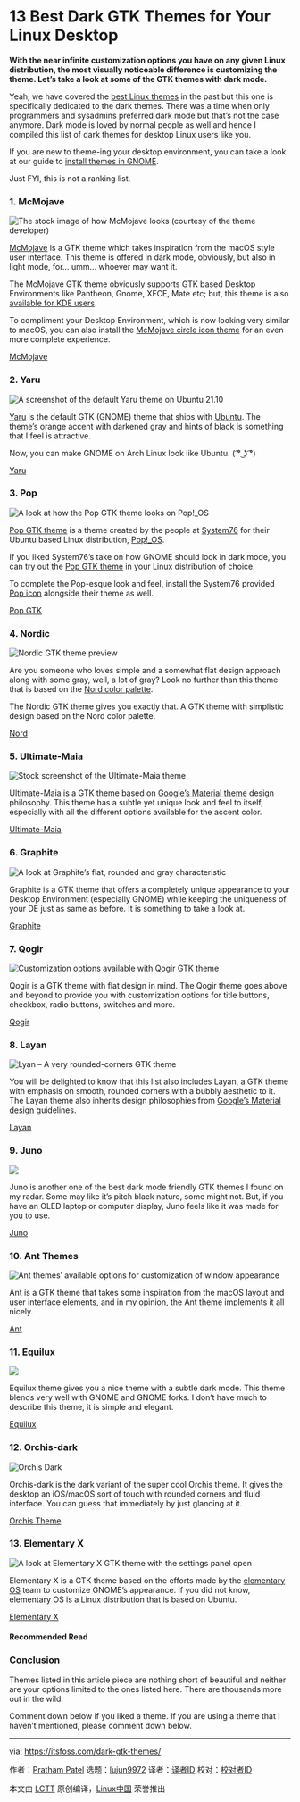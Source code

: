 [#]: subject: "13 Best Dark GTK Themes for Your Linux Desktop"
[#]: via: "https://itsfoss.com/dark-gtk-themes/"
[#]: author: "Pratham Patel https://itsfoss.com/author/pratham/"
[#]: collector: "lujun9972"
[#]: translator: "geekpi"
[#]: reviewer: " "
[#]: publisher: " "
[#]: url: " "

13 Best Dark GTK Themes for Your Linux Desktop
======

**With the near infinite customization options you have on any given Linux distribution, the most visually noticeable difference is customizing the theme. Let’s take a look at some of the GTK themes with dark mode.**

Yeah, we have covered the [best Linux themes][1] in the past but this one is specifically dedicated to the dark themes. There was a time when only programmers and sysadmins preferred dark mode but that’s not the case anymore. Dark mode is loved by normal people as well and hence I compiled this list of dark themes for desktop Linux users like you.

If you are new to theme-ing your desktop environment, you can take a look at our guide to [install themes in GNOME][2].

Just FYI, this is not a ranking list.

### 1\. McMojave

![The stock image of how McMojave looks \(courtesy of the theme developer\)][3]

[McMojave][4] is a GTK theme which takes inspiration from the macOS style user interface. This theme is offered in dark mode, obviously, but also in light mode, for… umm… whoever may want it.

The McMojave GTK theme obviously supports GTK based Desktop Environments like Pantheon, Gnome, XFCE, Mate etc; but, this theme is also [available for KDE users][5].

To compliment your Desktop Environment, which is now looking very similar to macOS, you can also install the [McMojave circle icon theme][6] for an even more complete experience.

[McMojave][4]

### 2\. Yaru

![A screenshot of the default Yaru theme on Ubuntu 21.10][7]

[Yaru][8] is the default GTK (GNOME) theme that ships with [Ubuntu][9]. The theme’s orange accent with darkened gray and hints of black is something that I feel is attractive.

Now, you can make GNOME on Arch Linux look like Ubuntu. ( ͡° ͜ʖ ͡°)

[Yaru][8]

### 3\. Pop

![A look at how the Pop GTK theme looks on Pop!_OS][10]

[Pop GTK theme][11] is a theme created by the people at [System76][12] for their Ubuntu based Linux distribution, [Pop!_OS][13].

If you liked System76’s take on how GNOME should look in dark mode, you can try out the [Pop GTK theme][11] in your Linux distribution of choice.

To complete the Pop-esque look and feel, install the System76 provided [Pop icon][14] alongside their theme as well.

[Pop GTK][11]

### 4\. Nordic

![Nordic GTK theme preview][15]

Are you someone who loves simple and a somewhat flat design approach along with some gray, well, a lot of gray? Look no further than this theme that is based on the [Nord color palette][16].

The Nordic GTK theme gives you exactly that. A GTK theme with simplistic design based on the Nord color palette.

[Nord][17]

### 5\. Ultimate-Maia

![Stock screenshot of the Ultimate-Maia theme][18]

Ultimate-Maia is a GTK theme based on [Google’s Material theme][19] design philosophy. This theme has a subtle yet unique look and feel to itself, especially with all the different options available for the accent color.

[Ultimate-Maia][20]

### 6\. Graphite

![A look at Graphite’s flat, rounded and gray characteristic][21]

Graphite is a GTK theme that offers a completely unique appearance to your Desktop Environment (especially GNOME) while keeping the uniqueness of your DE just as same as before. It is something to take a look at.

[Graphite][22]

### 7\. Qogir

![Customization options available with Qogir GTK theme][23]

Qogir is a GTK theme with flat design in mind. The Qogir theme goes above and beyond to provide you with customization options for title buttons, checkbox, radio buttons, switches and more.

[Qogir][24]

### 8\. Layan

![Lyan – A very rounded-corners GTK theme][25]

You will be delighted to know that this list also includes Layan, a GTK theme with emphasis on smooth, rounded corners with a bubbly aesthetic to it. The Layan theme also inherits design philosophies from [Google’s Material design][19] guidelines.

[Layan][26]

### 9\. Juno

![][27]

Juno is another one of the best dark mode friendly GTK themes I found on my radar. Some may like it’s pitch black nature, some might not. But, if you have an OLED laptop or computer display, Juno feels like it was made for you to use.

[Juno][28]

### 10\. Ant Themes

![Ant themes’ available options for customization of window appearance][29]

Ant is a GTK theme that takes some inspiration from the macOS layout and user interface elements, and in my opinion, the Ant theme implements it all nicely.

[Ant][30]

### 11\. Equilux

![][31]

Equilux theme gives you a nice theme with a subtle dark mode. This theme blends very well with GNOME and GNOME forks. I don’t have much to describe this theme, it is simple and elegant.

[Equilux][32]

### 12\. Orchis-dark

![Orchis Dark][33]

Orchis-dark is the dark variant of the super cool Orchis theme. It gives the desktop an iOS/macOS sort of touch with rounded corners and fluid interface. You can guess that immediately by just glancing at it.

[Orchis Theme][34]

### 13\. Elementary X

![A look at Elementary X GTK theme with the settings panel open][35]

Elementary X is a GTK theme based on the efforts made by the [elementary OS][36] team to customize GNOME’s appearance. If you did not know, elementary OS is a Linux distribution that is based on Ubuntu.

[Elementary X][37]

#### Recommended Read

### Conclusion

Themes listed in this article piece are nothing short of beautiful and neither are your options limited to the ones listed here. There are thousands more out in the wild.

Comment down below if you liked a theme. If you are using a theme that I haven’t mentioned, please comment down below.

--------------------------------------------------------------------------------

via: https://itsfoss.com/dark-gtk-themes/

作者：[Pratham Patel][a]
选题：[lujun9972][b]
译者：[译者ID](https://github.com/译者ID)
校对：[校对者ID](https://github.com/校对者ID)

本文由 [LCTT](https://github.com/LCTT/TranslateProject) 原创编译，[Linux中国](https://linux.cn/) 荣誉推出

[a]: https://itsfoss.com/author/pratham/
[b]: https://github.com/lujun9972
[1]: https://itsfoss.com/best-gtk-themes/
[2]: https://itsfoss.com/install-switch-themes-gnome-shell/
[3]: https://i2.wp.com/itsfoss.com/wp-content/uploads/2021/11/01_mojave.webp?resize=800%2C450&ssl=1
[4]: https://github.com/vinceliuice/Mojave-gtk-theme
[5]: https://github.com/vinceliuice/McMojave-kde
[6]: https://github.com/vinceliuice/McMojave-circle
[7]: https://i2.wp.com/itsfoss.com/wp-content/uploads/2021/11/02_yaru.webp?resize=800%2C403&ssl=1
[8]: https://github.com/ubuntu/yaru
[9]: https://ubuntu.com/
[10]: https://i2.wp.com/itsfoss.com/wp-content/uploads/2021/11/pop_gtk.webp?resize=800%2C450&ssl=1
[11]: https://github.com/pop-os/gtk-theme
[12]: https://system76.com/
[13]: https://pop.system76.com/
[14]: https://github.com/pop-os/icon-theme
[15]: https://i0.wp.com/itsfoss.com/wp-content/uploads/2021/11/nordic.webp?resize=800%2C450&ssl=1
[16]: https://github.com/arcticicestudio/nord
[17]: https://github.com/EliverLara/Nordic
[18]: https://i0.wp.com/itsfoss.com/wp-content/uploads/2021/11/05_ultimate_maia.webp?resize=800%2C450&ssl=1
[19]: https://material.io/
[20]: https://github.com/bolimage/Ultimate-Maia
[21]: https://i0.wp.com/itsfoss.com/wp-content/uploads/2021/11/06_graphite.webp?resize=800%2C450&ssl=1
[22]: https://github.com/vinceliuice/Graphite-gtk-theme
[23]: https://i0.wp.com/itsfoss.com/wp-content/uploads/2021/11/Qogir.webp?resize=800%2C500&ssl=1
[24]: https://github.com/vinceliuice/Qogir-theme
[25]: https://i0.wp.com/itsfoss.com/wp-content/uploads/2021/11/07_layan.webp?resize=800%2C450&ssl=1
[26]: https://github.com/vinceliuice/Layan-gtk-theme
[27]: https://i1.wp.com/itsfoss.com/wp-content/uploads/2021/11/08_juno.webp?resize=732%2C487&ssl=1
[28]: https://github.com/EliverLara/Juno
[29]: https://i2.wp.com/itsfoss.com/wp-content/uploads/2021/11/ant.webp?resize=800%2C533&ssl=1
[30]: https://github.com/EliverLara/Ant
[31]: https://i0.wp.com/itsfoss.com/wp-content/uploads/2021/11/equilux.webp?resize=800%2C450&ssl=1
[32]: https://github.com/ddnexus/equilux-theme
[33]: https://i0.wp.com/itsfoss.com/wp-content/uploads/2021/11/orchis-dark.webp?resize=800%2C463&ssl=1
[34]: https://www.gnome-look.org/s/Gnome/p/1357889
[35]: https://i0.wp.com/itsfoss.com/wp-content/uploads/2021/11/elementary.webp?resize=800%2C450&ssl=1
[36]: https://elementary.io/
[37]: https://github.com/surajmandalcell/elementary-x

